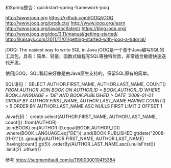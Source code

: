 和Spring整合：quickstart-spring-framework-jooq


http://www.jooq.org
https://github.com/jOOQ/jOOQ
http://www.jooq.org/products/
http://www.jooq.org/learn
http://www.jooq.org/javadoc/latest/
https://blog.jooq.org/
http://www.jooq.org/doc/3.11/manual/getting-started/
http://ikaisays.com/2011/11/01/getting-started-with-jooq-a-tutorial/


jOOQ: The easiest way to write SQL in Java
jOOQ是一个基于Java编写SQL的工具包，具有：简单、轻量、函数式编程写SQL等独特优势，非常适合敏捷快速迭代开发。


使用jOOQ，SQL看起来好像是由Java原生支持的，保留SQL原有的简单。

SQL语句：
SELECT AUTHOR.FIRST_NAME, AUTHOR.LAST_NAME, COUNT(*)
    FROM AUTHOR
    JOIN BOOK ON AUTHOR.ID = BOOK.AUTHOR_ID
   WHERE BOOK.LANGUAGE = 'DE'
     AND BOOK.PUBLISHED > DATE '2008-01-01'
GROUP BY AUTHOR.FIRST_NAME, AUTHOR.LAST_NAME
  HAVING COUNT(*) > 5
ORDER BY AUTHOR.LAST_NAME ASC NULLS FIRST
   LIMIT 2
  OFFSET 1
  
Java代码：
create.select(AUTHOR.FIRST_NAME, AUTHOR.LAST_NAME, count())
      .from(AUTHOR)
      .join(BOOK).on(AUTHOR.ID.equal(BOOK.AUTHOR_ID))
      .where(BOOK.LANGUAGE.eq("DE"))
      .and(BOOK.PUBLISHED.gt(date("2008-01-01")))
      .groupBy(AUTHOR.FIRST_NAME, AUTHOR.LAST_NAME)
      .having(count().gt(5))
      .orderBy(AUTHOR.LAST_NAME.asc().nullsFirst())
      .limit(2)
      .offset(1)




参考
https://segmentfault.com/a/1190000010415384



